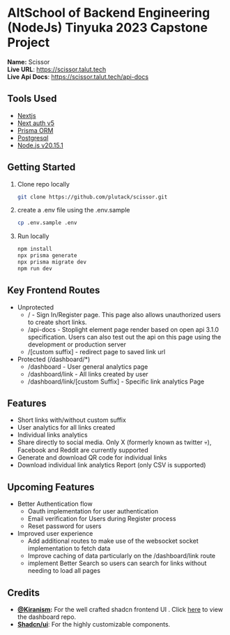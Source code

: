# AltSchool of Backend Engineering (NodeJs) Tinyuka 2023 Capstone Project
**Name:** Scissor <br>
**Live URL**: https://scissor.talut.tech <br>
**Live Api Docs**: https://scissor.talut.tech/api-docs

## Tools Used
- [Nextjs](https://nextjs.org/)
- [Next auth v5](https://authjs.dev/getting-started/migrating-to-v5)
- [Prisma ORM](https://www.prisma.io/nextjs)
- [Postgresql](https://www.postgresql.org/)
- [Node.js v20.15.1 ](https://nodejs.org/en)

## Getting Started
1. Clone repo locally

    ```sh
    git clone https://github.com/plutack/scissor.git
    ```

2. create a .env file using the .env.sample 

    ```sh
    cp .env.sample .env
    ```
3. Run locally 

    ```sh
    npm install
    npx prisma generate
    npx prisma migrate dev
    npm run dev
    ```

## Key Frontend Routes
- Unprotected
  - / - Sign In/Register page. This page also allows unauthorized users to create short links. 
  - /api-docs - Stoplight element page render based on open api 3.1.0 specification. Users can also test out the api on this page using the development or production server  
  - /[custom suffix] - redirect page to saved link url
- Protected (/dashboard/*)
  - /dashboard - User general analytics page
  - /dashboard/link - All links created by user
  - /dashboard/link/[custom Suffix] - Specific link analytics Page

## Features
- Short links with/without custom suffix
- User analytics for all links created
- Individual links analytics
- Share directly to social media. Only X (formerly known as twitter :skull:), Facebook and Reddit are currently supported
- Generate and download QR code for individual links
- Download individual link analytics Report (only CSV is supported)

## Upcoming Features
- Better Authentication flow
  - Oauth implementation for user authentication
  - Email verification for Users during Register process
  - Reset password for users
- Improved user experience 
  - Add additional routes to make use of the websocket socket implementation to fetch data
  - Improve caching of data particularly on the /dashboard/link  route
  - implement Better Search so users can search for links without needing to load all pages 


## Credits
- **[@Kiranism](Kiranism):** For the well crafted shadcn frontend UI . Click [here](https://github.com/Kiranism/next-shadcn-dashboard-starter) to view  the dashboard repo.
- **[Shadcn/ui](https://ui.shadcn.com/)**: For the highly customizable components.





